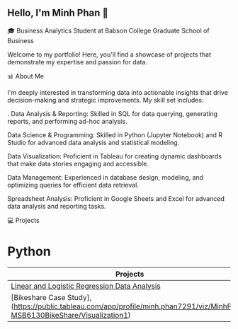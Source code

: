 ## Hello, I'm Minh Phan 👋 

 🎓 Business Analytics Student at Babson College Graduate School of Business
 
Welcome to my portfolio! Here, you'll find a showcase of projects that demonstrate my expertise and passion for data.

📊 About Me 

I'm deeply interested in transforming data into actionable insights that drive decision-making and strategic improvements. My skill set includes:

. Data Analysis & Reporting: Skilled in SQL for data querying, generating reports, and performing ad-hoc analysis. 

Data Science & Programming: Skilled in Python (Jupyter Notebook) and R Studio for advanced data analysis and statistical modeling.

Data Visualization: Proficient in Tableau for creating dynamic dashboards that make data stories engaging and accessible. 

Data Management: Experienced in database design, modeling, and optimizing queries for efficient data retrieval. 

Spreadsheet Analysis: Proficient in Google Sheets and Excel for advanced data analysis and reporting tasks.

💻 Projects

# Python
| Projects  | Description |
| ------------- | ------------- |
|[Linear and Logistic Regression Data Analysis](https://github.com/MinhPhanBabsonMSBA/Introduction?tab=readme-ov-file#film-label-prediction-and-college-gpa-data-analysis)| Python 
|[Bikeshare Case Study],(https://public.tableau.com/app/profile/minh.phan7291/viz/MinhPhan-MSB6130BikeShare/Visualization1)| Tableau |

